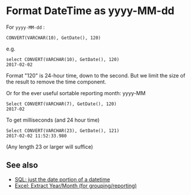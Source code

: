 # Format DateTime as yyyy-MM-dd


For `yyyy-MM-dd` :

    CONVERT(VARCHAR(10), GetDate(), 120)
    
e.g.
    
    select CONVERT(VARCHAR(10), GetDate(), 120)
    2017-02-02
    
Format "120" is 24-hour time, down to the second. But we limit the size of the result to remove the time component.

  
Or for the ever useful sortable reporting month: yyyy-MM

    Select CONVERT(VARCHAR(7), GetDate(), 120)
    2017-02


To get milliseconds (and 24 hour time) 

    Select CONVERT(VARCHAR(23), GetDate(), 121)
    2017-02-02 11:52:33.980

(Any length 23 or larger will suffice)



## See also

 * [SQL: just the date portion of a datetime](datetime_trim_hours_milliseconds.md)
 * [Excel: Extract Year/Month (for grouping/reporting)](../excel/extract_year_and_month_from_date_for_grouping_purposes.md)